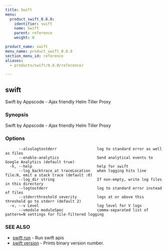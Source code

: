 ```yaml
---
title: Swift
menu:
  product_swift_0.8.0:
    identifier: swift
    name: Swift
    parent: reference
    weight: 0

product_name: swift
menu_name: product_swift_0.8.0
section_menu_id: reference
aliases:
  - products/swift/0.8.0/reference/

---
```

## swift

Swift by Appscode - Ajax friendly Helm Tiller Proxy

### Synopsis

Swift by Appscode - Ajax friendly Helm Tiller Proxy

### Options

```
      --alsologtostderr                  log to standard error as well as files
      --enable-analytics                 Send analytical events to Google Analytics (default true)
  -h, --help                             help for swift
      --log_backtrace_at traceLocation   when logging hits line file:N, emit a stack trace (default :0)
      --log_dir string                   If non-empty, write log files in this directory
      --logtostderr                      log to standard error instead of files
      --stderrthreshold severity         logs at or above this threshold go to stderr (default 2)
  -v, --v Level                          log level for V logs
      --vmodule moduleSpec               comma-separated list of pattern=N settings for file-filtered logging
```

### SEE ALSO

* [swift run](/docs/reference/swift_run.md)	 - Run swift apis
* [swift version](/docs/reference/swift_version.md)	 - Prints binary version number.

